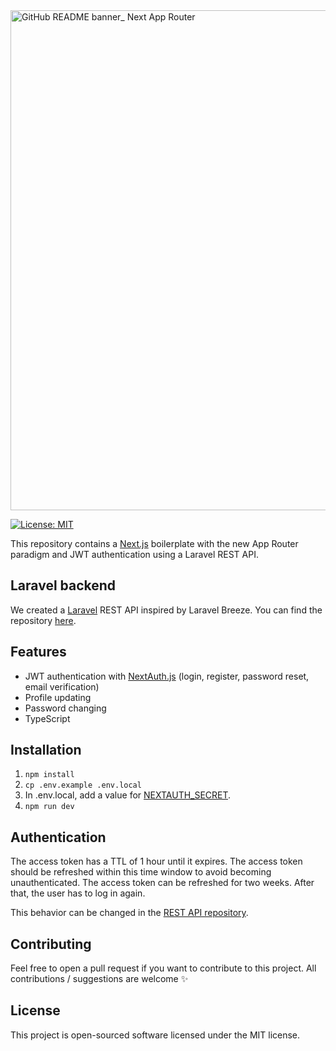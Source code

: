 <img width="800" alt="GitHub README banner_ Next App Router" src="https://github.com/avocado-media/nextjs-jwt-app-router/assets/32078923/3de51fd3-4c29-4010-9e5d-46d37d00e166">

[![License: MIT](https://img.shields.io/badge/License-MIT-green.svg)](https://opensource.org/licenses/MIT)

This repository contains a [Next.js](https://nextjs.org/) boilerplate with the new App Router paradigm and JWT authentication using a Laravel REST API.

## Laravel backend

We created a [Laravel](https://laravel.com/) REST API inspired by Laravel Breeze. You can find the
repository [here](https://github.com/avocado-media/laravel-jwt-rest-api).

## Features

- JWT authentication with [NextAuth.js](https://next-auth.js.org/) (login, register, password reset, email verification)
- Profile updating
- Password changing
- TypeScript

## Installation

1. `npm install`
2. `cp .env.example .env.local`
3. In .env.local, add a value for [NEXTAUTH_SECRET](https://next-auth.js.org/configuration/options#secret).
4. `npm run dev`

## Authentication

The access token has a TTL of 1 hour until it expires. The access token should be refreshed within this time window to avoid becoming unauthenticated. The access token can be refreshed for two weeks. After that, the user has to log in again.

This behavior can be changed in the [REST API repository](https://github.com/avocado-media/laravel-jwt-rest-api).

## Contributing

Feel free to open a pull request if you want to contribute to this project. All contributions / suggestions are
welcome ✨

## License

This project is open-sourced software licensed under the MIT license.

